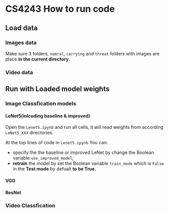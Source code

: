 # CS4243 How to run code

## Load data

### Images data

Make sure 3 folders, `nomral`, `carrying` and `threat` folders with images are place **in the current directory**.

### Video data



## Run with Loaded model weights

### Image Classfication models

#### LeNet5(inlcuding baseline & improved)

Open the `Lenet5.ipynb` and run all cells, it will read weights from according `LeNet5_XXX` directories. 

At the top lines of code in `Lenet5.ipynb` You can:

- specify the the baseline or improved LeNet by change the Boolean variable `use_improved_model`;
- **retrain** the model by set the Boolean variable `train_mode` which is `False` in the **Test mode** by defualt **to be True.**

#### VGG



#### ResNet



### Video Classfication

